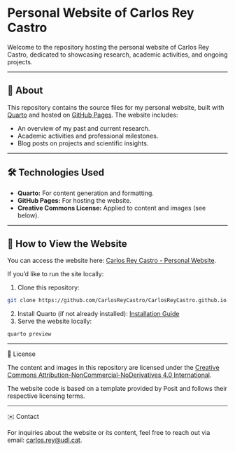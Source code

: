 # Personal Website of Carlos Rey Castro

Welcome to the repository hosting the personal website of Carlos Rey
Castro, dedicated to showcasing research, academic activities, and
ongoing projects.

------------------------------------------------------------------------

## 🌟 About

This repository contains the source files for my personal website, built
with [Quarto](https://quarto.org/) and hosted on [GitHub
Pages](https://pages.github.com/). 
The website includes: 

- An overview of my past and current research. 
- Academic activities and professional
milestones. 
- Blog posts on projects and scientific insights.

------------------------------------------------------------------------

## 🛠️ Technologies Used

-   **Quarto:** For content generation and formatting.
-   **GitHub Pages:** For hosting the website.
-   **Creative Commons License:** Applied to content and images (see
    below).

------------------------------------------------------------------------

## 🚀 How to View the Website

You can access the website here: [Carlos Rey Castro - Personal
Website](https://CarlosReyCastro.github.io/).

If you’d like to run the site locally:

1. Clone this repository:
```bash 
git clone https://github.com/CarlosReyCastro/CarlosReyCastro.github.io.git
```
2. Install Quarto (if not already installed): [Installation Guide](https://quarto.org/docs/get-started/)
3. Serve the website locally:
```bash
quarto preview
```

------------------------------------------------------------------------

📄 License

The content and images in this repository are licensed under the [Creative Commons Attribution-NonCommercial-NoDerivatives 4.0 International](https://creativecommons.org/licenses/by-nc-nd/4.0/?ref=chooser-v1).

The website code is based on a template provided by Posit and follows their respective licensing terms.

------------------------------------------------------------------------

✉️ Contact

For inquiries about the website or its content, feel free to reach out via email: [carlos.rey@udl.cat](mailto:carlos.rey@udl.cat).




